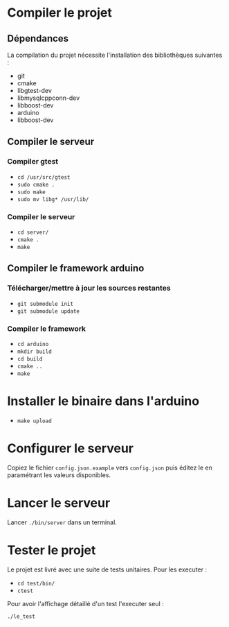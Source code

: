 Compiler le projet
==================

Dépendances
-----------

La compilation du projet nécessite l'installation des bibliothèques suivantes :

* git
* cmake
* libgtest-dev
* libmysqlcppconn-dev
* libboost-dev
* arduino
* libboost-dev

Compiler le serveur
-------------------

### Compiler gtest

* `cd /usr/src/gtest`
* `sudo cmake .`
* `sudo make`
* `sudo mv libg* /usr/lib/`

### Compiler le serveur

* `cd server/`
* `cmake .`
* `make`

Compiler le framework arduino
---------------------------

### Télécharger/mettre à jour les sources restantes

* `git submodule init`
* `git submodule update`

### Compiler le framework

* `cd arduino`
* `mkdir build`
* `cd build`
* `cmake ..`
* `make`

Installer le binaire dans l'arduino
===================================

* `make upload`

Configurer le serveur
=====================

Copiez le fichier `config.json.example` vers `config.json` puis éditez le
en paramétrant les valeurs disponibles.

Lancer le serveur
=================

Lancer `./bin/server` dans un terminal.

Tester le projet
================

Le projet est livré avec une suite de tests unitaires.
Pour les executer :

* `cd test/bin/`
* `ctest`

Pour avoir l'affichage détaillé d'un test l'executer seul :

`./le_test`
